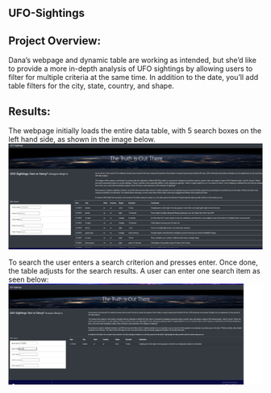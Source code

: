 ## UFO-Sightings
 
## Project Overview:
Dana’s webpage and dynamic table are working as intended, but she’d like to provide a more in-depth analysis of UFO sightings by allowing users to filter for multiple criteria at the same time. In addition to the date, you’ll add table filters for the city, state, country, and shape.

## Results:
The webpage initially loads the entire data table, with 5 search boxes on the left hand side, as shown in the image below.
![GitHub Graph](https://github.com/tpatel0107/UFO-Sightings/blob/main/First%20Web%20Page%20Image.PNG?raw=true)

To search the user enters a search criterion and presses enter. Once done, the table adjusts for the search results. A user can enter one search item as seen below:
![GitHub Graph](https://github.com/tpatel0107/UFO-Sightings/blob/main/Second%20Web%20Page%20Image.PNG?raw=true)
